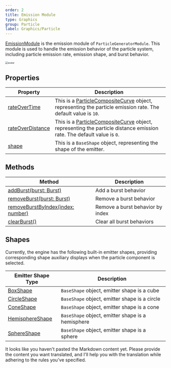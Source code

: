 ```yaml
---
order: 2
title: Emission Module
type: Graphics
group: Particle
label: Graphics/Particle
---
```


[EmissionModule](/en/apis/core/EmissionModule) is the emission module of `ParticleGeneratorModule`. This module is used to handle the emission behavior of the particle system, including particle emission rate, emission shape, and burst behavior.

<img src="https://mdn.alipayobjects.com/huamei_qbugvr/afts/img/A*G7_zS5_A3pMAAAAAAAAAAAAADtKFAQ/original" alt="avatar" style="zoom:50%;" />

## Properties

| Property                                                        | Description                                                                                                     |
| --------------------------------------------------------------- | --------------------------------------------------------------------------------------------------------------- |
| [rateOverTime](/en/apis/core/EmissionModule#rateOverTime)       | This is a [ParticleCompositeCurve](/en/apis/core/ParticleCompositeCurve) object, representing the particle emission rate. The default value is `10`.    |
| [rateOverDistance](/en/apis/core/EmissionModule#rateOverDistance) | This is a [ParticleCompositeCurve](/en/apis/core/ParticleCompositeCurve) object, representing the particle distance emission rate. The default value is `0`. |
| [shape](/en/apis/core/EmissionModule#shape)                     | This is a `BaseShape` object, representing the shape of the emitter.                                             |

## Methods

| Method                                                                             | Description               |
| ---------------------------------------------------------------------------------- | ------------------------- |
| [addBurst(burst: Burst)](/en/apis/core/EmissionModule#addBurst)                    | Add a burst behavior      |
| [removeBurst(burst: Burst)](/en/apis/core/EmissionModule#removeBurst)              | Remove a burst behavior   |
| [removeBurstByIndex(index: number)](/en/apis/core/EmissionModule#removeBurstByIndex) | Remove a burst behavior by index |
| [clearBurst()](/en/apis/core/EmissionModule#clearBurst)                            | Clear all burst behaviors |

## Shapes

Currently, the engine has the following built-in emitter shapes, providing corresponding shape auxiliary displays when the particle component is selected.

| Emitter Shape Type                                              | Description                          |
| --------------------------------------------------------------- | ------------------------------------ |
| [BoxShape](/en/apis/core/EmissionModule#BoxShape)               | `BaseShape` object, emitter shape is a cube |
| [CircleShape](/en/apis/core/EmissionModule#CircleShape)         | `BaseShape` object, emitter shape is a circle |
| [ConeShape](/en/apis/core/EmissionModule#ConeShape)             | `BaseShape` object, emitter shape is a cone |
| [HemisphereShape](/en/apis/core/EmissionModule#HemisphereShape) | `BaseShape` object, emitter shape is a hemisphere |
| [SphereShape](/en/apis/core/EmissionModule#SphereShape)         | `BaseShape` object, emitter shape is a sphere |

It looks like you haven't pasted the Markdown content yet. Please provide the content you want translated, and I'll help you with the translation while adhering to the rules you've specified.
